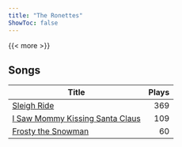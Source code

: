 ```yaml
---
title: "The Ronettes"
ShowToc: false
---
```


{{< more >}}

## Songs
Title | Plays 
----- | -----: 
[Sleigh Ride](/songs/sleigh-ride) | 369
[I Saw Mommy Kissing Santa Claus](/songs/i-saw-mommy-kissing-santa-claus) | 109
[Frosty the Snowman](/songs/frosty-the-snowman) | 60

